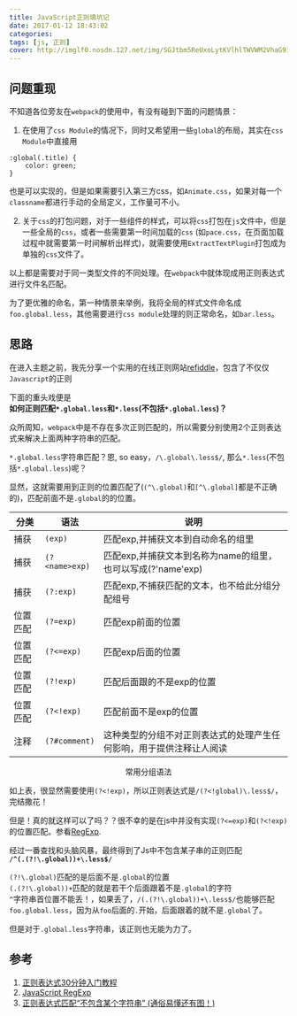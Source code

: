 ```yaml
---
title: JavaScript正则填坑记
date: 2017-01-12 18:43:02
categories:
tags: [js, 正则]
cover: http://imglf0.nosdn.127.net/img/SGJtbm5ReUxoLytKVlhlTWVWM2VhaG91cFJsYmVVdGZCcE9abThuUUJLckx4UHpySW9ZdVhBPT0.jpg?imageView&thumbnail=1680x0&quality=96&stripmeta=0&type=jpg
---
```



## 问题重现

不知道各位旁友在`webpack`的使用中，有没有碰到下面的问题情景：
1. 在使用了`css Module`的情况下，同时又希望用一些`global`的布局，其实在`css Module`中直接用
```
:global(.title) {
    color: green;
}
```
也是可以实现的，但是如果需要引入第三方css，如`Animate.css`，如果对每一个`classname`都进行手动的全局定义，工作量可不小。

2. 关于`css`的打包问题，对于一些组件的样式，可以将`css`打包在`js`文件中，但是一些全局的`css`，或者一些需要第一时间加载的`css` (如`pace.css`，在页面加载过程中就需要第一时间解析出样式)，就需要使用`ExtractTextPlugin`打包成为单独的`css`文件了。

以上都是需要对于同一类型文件的不同处理。在`webpack`中就体现成用正则表达式进行文件名匹配。

为了更优雅的命名，第一种情景来举例，我将全局的样式文件命名成`foo.global.less`，其他需要进行`css module`处理的则正常命名，如`bar.less`。

## 思路

在进入主题之前，我先分享一个实用的在线正则网站[refiddle](http://refiddle.com/)，包含了不仅仅`Javascript`的正则

下面的重头戏便是  
**如何正则匹配`*.global.less`和`*.less`(不包括`*.global.less`)？**

众所周知，`webpack`中是不存在多次正则匹配的，所以需要分别使用2个正则表达式来解决上面两种字符串的匹配。

`*.global.less`字符串匹配？恩, so easy，`/\.global\.less$/`, 那么`*.less`(不包括`*.global.less`)呢？

显然，这就需要用到正则的位置匹配了(`(^\.global)`和`[^\.global]`都是不正确的)，匹配前面不是`.global`的的位置。

| 分类|语法| 说明|
|---|---|---|
| 捕获|`(exp)`|匹配exp,并捕获文本到自动命名的组里|
| 捕获|`(?<name>exp)`|匹配exp,并捕获文本到名称为name的组里，也可以写成(?'name'exp)|
| 捕获|`(?:exp)`| 匹配exp,不捕获匹配的文本，也不给此分组分配组号|
| 位置匹配|`(?=exp)`|匹配exp前面的位置|
| 位置匹配|`(?<=exp)`|匹配exp后面的位置|
| 位置匹配|`(?!exp)`|	匹配后面跟的不是exp的位置|
| 位置匹配|`(?<!exp)`|匹配前面不是exp的位置|
| 注释	|`(?#comment)`|这种类型的分组不对正则表达式的处理产生任何影响，用于提供注释让人阅读|
<center>常用分组语法</center>

如上表，很显然需要使用`(?<!exp)`，所以正则表达式是`/(?<!global)\.less$/`，完结撒花！

但是！真的就这样可以了吗？？很不幸的是在js中并没有实现`(?<=exp)`和`(?<!exp)`的位置匹配。参看[RegExp](https://developer.mozilla.org/zh-CN/docs/Web/JavaScript/Reference/Global_Objects/RegExp).

经过一番查找和头脑风暴，最终得到了Js中不包含某子串的正则匹配  
**`/^(.(?!\.global))+\.less$/`**

`(?!\.global)`匹配的是后面不是`.global`的位置  
`(.(?!\.global))+`匹配的就是若干个后面跟着不是`.global`的字符  
`^`字符串首位置不能丢！，如果丢了，`/(.(?!\.global))+\.less$/`也能够匹配`foo.global.less`，因为从`foo`后面的`.`开始，后面跟着的就不是`.global`了。

但是对于`.global.less`字符串，该正则也无能为力了。

## 参考

1. [正则表达式30分钟入门教程](http://deerchao.net/tutorials/regex/regex.htm)
2. [JavaScript RegExp](https://developer.mozilla.org/zh-CN/docs/Web/JavaScript/Reference/Global_Objects/RegExp)
3. [正则表达式匹配“不包含某个字符串” (通俗易懂还有图！)](http://www.cnblogs.com/bvbook/archive/2010/11/03/1867775.html)






